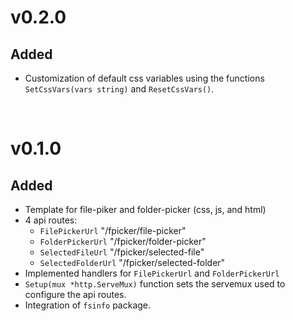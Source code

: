 # v0.2.0
## Added
- Customization of default css variables using the functions `SetCssVars(vars string)` and `ResetCssVars()`.  

<br>

# v0.1.0
## Added
- Template for file-piker and folder-picker (css, js, and html)
- 4 api routes:
    * `FilePickerUrl`     "/fpicker/file-picker"
    * `FolderPickerUrl`   "/fpicker/folder-picker"
    * `SelectedFileUrl`   "/fpicker/selected-file"
    * `SelectedFolderUrl` "/fpicker/selected-folder"
- Implemented handlers for `FilePickerUrl` and `FolderPickerUrl`
- `Setup(mux *http.ServeMux)` function sets the servemux used to configure the api routes.
- Integration of `fsinfo` package.